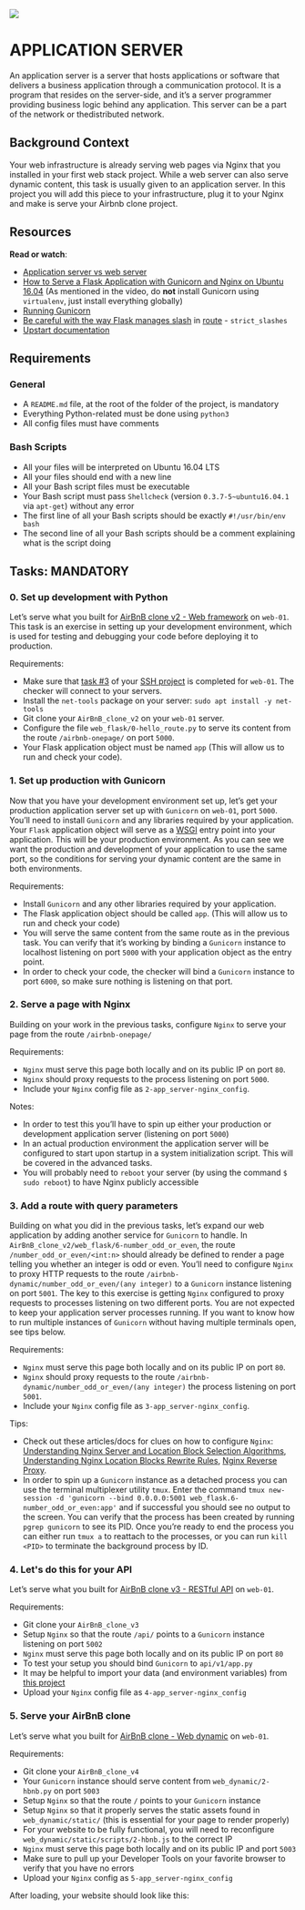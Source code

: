![](https://cdn.educba.com/academy/wp-content/uploads/2019/04/What-is-Application-Server-1.jpg.webp)

# APPLICATION SERVER

An application server is a server that hosts applications or software that delivers a business application through a communication protocol.
It is a program that resides on the server-side, and it’s a server programmer providing business logic behind any application. This server can be a part of the network or thedistributed network.

## Background Context

Your web infrastructure is already serving web pages via Nginx that you installed in your first web stack project. While a web server can also serve dynamic content, this task is usually given to an application server. In this project you will add this piece to your infrastructure, plug it to your Nginx and make is serve your Airbnb clone project.

<h2>Resources</h2>

<p><strong>Read or watch</strong>:</p>

<ul>
<li><a href="/rltoken/B9fOBzIxX_t1289WAuRzJw" title="Application server vs web server" target="_blank">Application server vs web server</a> </li>
<li><a href="/rltoken/kpG6RwmwRJHzRmGUM_ERcA" title="How to Serve a Flask Application with Gunicorn and Nginx on Ubuntu 16.04" target="_blank">How to Serve a Flask Application with Gunicorn and Nginx on Ubuntu 16.04</a> (As mentioned in the video, do <strong>not</strong> install Gunicorn using <code>virtualenv</code>, just install everything globally)</li>
<li><a href="/rltoken/2LF1j7xKJGYaUtD1HKgUeQ" title="Running Gunicorn" target="_blank">Running Gunicorn</a> </li>
<li><a href="/rltoken/lEg0zpkkDcLtdl3VD4ACRQ" title="Be careful with the way Flask manages slash" target="_blank">Be careful with the way Flask manages slash</a> in <a href="/rltoken/Zn8fYk-U9YRm7Z5Coqqb0g" title="route" target="_blank">route</a>  - <code>strict_slashes</code></li>
<li><a href="/rltoken/cldrneY3Qr7LlDysygzRHw" title="Upstart documentation" target="_blank">Upstart documentation</a> </li>
</ul>

<h2>Requirements</h2>

<h3>General</h3>

<ul>
<li>A <code>README.md</code> file, at the root of the folder of the project, is mandatory</li>
<li>Everything Python-related must be done using <code>python3</code></li>
<li>All config files must have comments</li>
</ul>

<h3>Bash Scripts</h3>
<ul>
<li>All your files will be interpreted on Ubuntu 16.04 LTS</li>
<li>All your files should end with a new line</li>
<li>All your Bash script files must be executable</li>
<li>Your Bash script must pass <code>Shellcheck</code> (version <code>0.3.7-5~ubuntu16.04.1</code> via <code>apt-get</code>) without any error</li>
<li>The first line of all your Bash scripts should be exactly <code>#!/usr/bin/env bash</code></li>
<li>The second line of all your Bash scripts should be a comment explaining what is the script doing</li>
</ul>

<h2 class="gap">Tasks: MANDATORY</h2>
<h3 class="panel-title">
      0. Set up development with Python
</h3>

<p>Let&rsquo;s serve what you built for <a href="/rltoken/uEAW4JG-DyhtSjYNP9o1mQ" title="AirBnB clone v2 - Web framework" target="_blank">AirBnB clone v2 - Web framework</a> on <code>web-01</code>. This task is an exercise in setting up your development environment, which is used for testing and debugging your code before deploying it to production.</p>

<p>Requirements:</p>

<ul>
<li>Make sure that <a href="/rltoken/ecvps9dI2mv1QUu3dn99mA" title="task #3" target="_blank">task #3</a> of your <a href="/rltoken/7-lshY-qe4ZxKabnC7pY4Q" title="SSH project" target="_blank">SSH project</a> is completed for <code>web-01</code>.  The checker will connect to your servers.</li>
<li>Install the <code>net-tools</code> package on your server: <code>sudo apt install -y net-tools</code></li>
<li>Git clone your <code>AirBnB_clone_v2</code> on your <code>web-01</code> server.</li>
<li>Configure the file <code>web_flask/0-hello_route.py</code> to serve its content from the route <code>/airbnb-onepage/</code> on port <code>5000</code>.</li>
<li>Your Flask application object must be named <code>app</code> (This will allow us to run and check your code).</li>
</ul>
<h3 class="panel-title">
      1. Set up production with Gunicorn
</h3>
 <p>Now that you have your development environment set up, let&rsquo;s get your production application server set up with <code>Gunicorn</code> on <code>web-01</code>, port <code>5000</code>. You&rsquo;ll need to install <code>Gunicorn</code> and any libraries required by your application. Your <code>Flask</code> application object will serve as a <a href="/rltoken/IaAZ7A8IYGkO9Ah9uwL39Q" title="WSGI" target="_blank">WSGI</a> entry point into your application. This will be your production environment. As you can see we want the production and development of your application to use the same port, so the conditions for serving your dynamic content are the same in both environments.</p>

<p>Requirements:</p>

<ul>
<li>Install <code>Gunicorn</code> and any other libraries required by your application.</li>
<li>The Flask application object should be called <code>app</code>. (This will allow us to run and check your code)</li>
<li>You will serve the same content from the same route as in the previous task. You can verify that it&rsquo;s working by binding a <code>Gunicorn</code> instance to localhost listening on port <code>5000</code> with your application object as the entry point.</li>
<li>In order to check your code, the checker will bind a <code>Gunicorn</code> instance to port <code>6000</code>, so make sure nothing is listening on that port.</li>
</ul>

<h3 class="panel-title">
      2. Serve a page with Nginx
    </h3>
 <p>Building on your work in the previous tasks, configure <code>Nginx</code> to serve your page from the route <code>/airbnb-onepage/</code></p>

<p>Requirements:</p>

<ul>
<li><code>Nginx</code> must serve this page both locally and on its public IP on port <code>80</code>.</li>
<li><code>Nginx</code> should proxy requests to the process listening on port <code>5000</code>.</li>
<li>Include your <code>Nginx</code> config file as <code>2-app_server-nginx_config</code>.</li>
</ul>

<p>Notes:</p>

<ul>
<li>In order to test this you&rsquo;ll have to spin up either your production or development application server (listening on port <code>5000</code>)</li>
<li>In an actual production environment the application server will be configured to start upon startup in a system initialization script. This will be covered in the advanced tasks.</li>
<li>You will probably need to <code>reboot</code> your server (by using the command <code>$ sudo reboot</code>) to have Nginx publicly accessible</li>
</ul>

<h3 class="panel-title">
      3. Add a route with query parameters
</h3>
<p>Building on what you did in the previous tasks, let&rsquo;s expand our web application by adding another service for <code>Gunicorn</code> to handle. In <code>AirBnB_clone_v2/web_flask/6-number_odd_or_even</code>, the route <code>/number_odd_or_even/&lt;int:n&gt;</code> should already be defined to render a page telling you whether an integer is odd or even. You&rsquo;ll need to configure <code>Nginx</code> to proxy HTTP requests to the route <code>/airbnb-dynamic/number_odd_or_even/(any integer)</code> to a <code>Gunicorn</code> instance listening on port <code>5001</code>. The key to this exercise is getting <code>Nginx</code> configured to proxy requests to processes listening on two different ports. You are not expected to keep your application server processes running. If you want to know how to run multiple instances of <code>Gunicorn</code> without having multiple terminals open, see tips below.</p>

<p>Requirements:</p>

<ul>
<li><code>Nginx</code> must serve this page both locally and on its public IP on port <code>80</code>.</li>
<li><code>Nginx</code> should proxy requests to the route <code>/airbnb-dynamic/number_odd_or_even/(any integer)</code> the process listening on port <code>5001</code>.</li>
<li>Include your <code>Nginx</code> config file as <code>3-app_server-nginx_config</code>.</li>
</ul>

<p>Tips:</p>

<ul>
<li>Check out these articles/docs for clues on how to configure <code>Nginx</code>: <a href="/rltoken/0xFZ6umndhIH19cSGFnexg" title="Understanding Nginx Server and Location Block Selection Algorithms" target="_blank">Understanding Nginx Server and Location Block Selection Algorithms</a>, <a href="/rltoken/ogjtMopkJjRSToliXzemGQ" title="Understanding Nginx Location Blocks Rewrite Rules" target="_blank">Understanding Nginx Location Blocks Rewrite Rules</a>, <a href="/rltoken/8O-01TMh2X22EmYNps0X-Q" title="Nginx Reverse Proxy" target="_blank">Nginx Reverse Proxy</a>.</li>
<li>In order to spin up a <code>Gunicorn</code> instance as a detached process you can use the terminal multiplexer utility <code>tmux</code>. Enter the command <code>tmux new-session -d &#39;gunicorn --bind 0.0.0.0:5001 web_flask.6-number_odd_or_even:app&#39;</code> and if successful you should see no output to the screen. You can verify that the process has been created by running <code>pgrep gunicorn</code> to see its PID. Once you&rsquo;re ready to end the process you can either run <code>tmux a</code> to reattach to the processes, or you can run <code>kill &lt;PID&gt;</code> to terminate the background process by ID.</li>
</ul>
 <h3 class="panel-title">
      4. Let&#39;s do this for your API
    </h3>

 <p>Let&rsquo;s serve what you built for <a href="/rltoken/QXJ9ryafcRfd_cARiugRiQ" title="AirBnB clone v3 - RESTful API" target="_blank">AirBnB clone v3 - RESTful API</a> on <code>web-01</code>.</p>

<p>Requirements:</p>

<ul>
<li>Git clone your <code>AirBnB_clone_v3</code></li>
<li>Setup <code>Nginx</code> so that the route <code>/api/</code> points to a <code>Gunicorn</code> instance listening on port <code>5002</code></li>
<li><code>Nginx</code> must serve this page both locally and on its public IP on port <code>80</code></li>
<li>To test your setup you should bind <code>Gunicorn</code> to <code>api/v1/app.py</code></li>
<li>It may be helpful to import your data (and environment variables) from <a href="/rltoken/ZSQFQJPNTKrRdXynG6PWEw" title="this project" target="_blank">this project</a></li>
<li>Upload your <code>Nginx</code> config file as <code>4-app_server-nginx_config</code></li>
</ul> <h3 class="panel-title">
      5. Serve your AirBnB clone
    </h3>
 <p>Let&rsquo;s serve what you built for <a href="/rltoken/RxqcMPx7OaDUPPtQfGJDUg" title="AirBnB clone - Web dynamic" target="_blank">AirBnB clone - Web dynamic</a> on <code>web-01</code>.</p>

<p>Requirements:</p>

<ul>
<li>Git clone your <code>AirBnB_clone_v4</code></li>
<li>Your <code>Gunicorn</code> instance should serve content from <code>web_dynamic/2-hbnb.py</code> on port <code>5003</code></li>
<li>Setup <code>Nginx</code> so that the route <code>/</code> points to your <code>Gunicorn</code> instance</li>
<li>Setup <code>Nginx</code> so that it properly serves the static assets found in <code>web_dynamic/static/</code> (this is essential for your page to render properly)</li>
<li>For your website to be fully functional, you will need to reconfigure <code>web_dynamic/static/scripts/2-hbnb.js</code> to the correct IP</li>
<li><code>Nginx</code> must serve this page both locally and on its public IP and port <code>5003</code></li>
<li>Make sure to pull up your Developer Tools on your favorite browser to verify that you have no errors</li>
<li>Upload your <code>Nginx</code> config  as <code>5-app_server-nginx_config</code></li>
</ul>

<p>After loading, your website should look like this:</p>
